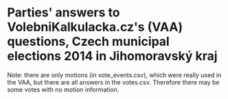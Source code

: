 # Parties' answers to VolebniKalkulacka.cz's (VAA) questions, Czech municipal elections 2014 in Jihomoravský kraj

Note: there are only motions (in vote_events.csv), which were really used in the VAA, but there are all answers in the votes.csv. Therefore there may be some votes with no motion information.